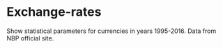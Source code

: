 # Exchange-rates
Show statistical parameters for currencies in years 1995-2016. Data from NBP official site.
